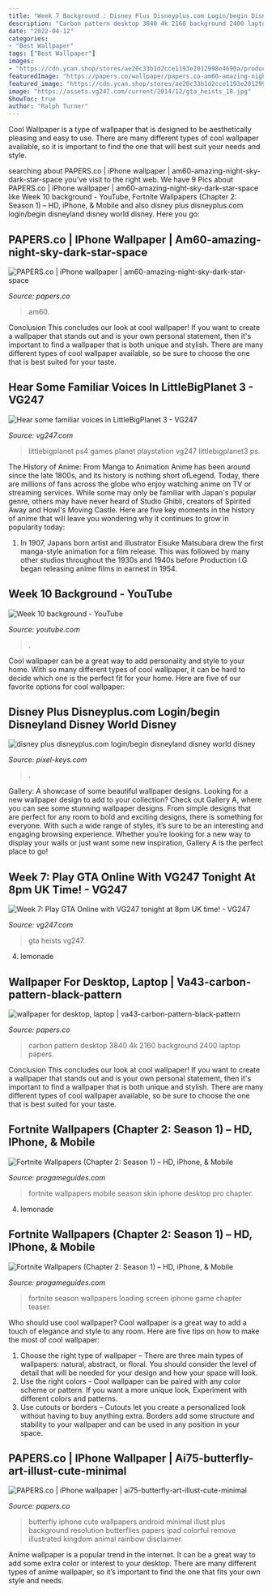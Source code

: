 ```yaml
---
title: "Week 7 Background : Disney Plus Disneyplus.com Login/begin Disneyland Disney World Disney"
description: "Carbon pattern desktop 3840 4k 2160 background 2400 laptop papers"
date: "2022-04-12"
categories:
- "Best Wallpaper"
tags: ["Best Wallpaper"]
images:
- "https://cdn.ycan.shop/stores/ae20c33b1d2cce1193e2012998e4690a/products/sNSrpXBRKd8aL42x2m15H1ZIKWdtwEwGlzsKXHhq.jpeg"
featuredImage: "https://papers.co/wallpaper/papers.co-am60-amazing-night-sky-dark-star-space-34-iphone6-plus-wallpaper.jpg"
featured_image: "https://cdn.ycan.shop/stores/ae20c33b1d2cce1193e2012998e4690a/products/sNSrpXBRKd8aL42x2m15H1ZIKWdtwEwGlzsKXHhq.jpeg"
image: "https://assets.vg247.com/current/2014/12/gta_heists_18.jpg"
ShowToc: true
author: "Ralph Turner"
---
```



Cool Wallpaper is a type of wallpaper that is designed to be aesthetically pleasing and easy to use. There are many different types of cool wallpaper available, so it is important to find the one that will best suit your needs and style.

	

		
searching about PAPERS.co | iPhone wallpaper | am60-amazing-night-sky-dark-star-space you've visit to the right web. We have 9 Pics about PAPERS.co | iPhone wallpaper | am60-amazing-night-sky-dark-star-space like Week 10 background - YouTube, Fortnite Wallpapers (Chapter 2: Season 1) – HD, iPhone, &amp; Mobile and also disney plus disneyplus.com login/begin disneyland disney world disney. Here you go:
		
    
## PAPERS.co | IPhone Wallpaper | Am60-amazing-night-sky-dark-star-space

<img loading=lazy src="https://papers.co/wallpaper/papers.co-am60-amazing-night-sky-dark-star-space-34-iphone6-plus-wallpaper.jpg" onerror="this.onerror=null;this.src='https://tse4.mm.bing.net/th?id=OIP.jj8O4gEgAxIC6hq0Gdb9xQHaNK&amp;pid=15.1';" alt="PAPERS.co | iPhone wallpaper | am60-amazing-night-sky-dark-star-space">

_Source: papers.co_

>am60. 

	

Conclusion
This concludes our look at cool wallpaper! If you want to create a wallpaper that stands out and is your own personal statement, then it's important to find a wallpaper that is both unique and stylish. There are many different types of cool wallpaper available, so be sure to choose the one that is best suited for your taste.

    
## Hear Some Familiar Voices In LittleBigPlanet 3 - VG247

<img loading=lazy src="https://assets.vg247.com/current/2014/10/littlebigplanet-3-screen-05-ps4-us-06jun14.jpeg" onerror="this.onerror=null;this.src='https://tse2.mm.bing.net/th?id=OIP.ruowZyaavkFUKfRhwaCRJwHaEK&amp;pid=15.1';" alt="Hear some familiar voices in LittleBigPlanet 3 - VG247">

_Source: vg247.com_

>littlebigplanet ps4 games planet playstation vg247 littlebigplanet3 ps. 

	

The History of Anime: From Manga to Animation
Anime has been around since the late 1800s, and its history is nothing short ofLegend. Today, there are millions of fans across the globe who enjoy watching anime on TV or streaming services. While some may only be familiar with Japan's popular genre, others may have never heard of Studio Ghibli, creators of Spirited Away and Howl's Moving Castle. Here are five key moments in the history of anime that will leave you wondering why it continues to grow in popularity today:
1) In 1907, Japans born artist and illustrator Eisuke Matsubara drew the first manga-style animation for a film release. This was followed by many other studios throughout the 1930s and 1940s before Production I.G began releasing anime films in earnest in 1954.

    
## Week 10 Background - YouTube

<img loading=lazy src="https://i.ytimg.com/vi/bQ2GtLcfn-c/maxresdefault.jpg" onerror="this.onerror=null;this.src='https://tse1.mm.bing.net/th?id=OIP.Rybc3e55I-H-WIGxIbAQGgHaEK&amp;pid=15.1';" alt="Week 10 background - YouTube">

_Source: youtube.com_

>. 

	

Cool wallpaper can be a great way to add personality and style to your home. With so many different types of cool wallpaper, it can be hard to decide which one is the perfect fit for your home. Here are five of our favorite options for cool wallpaper: 

    
## Disney Plus Disneyplus.com Login/begin Disneyland Disney World Disney

<img loading=lazy src="https://cdn.ycan.shop/stores/ae20c33b1d2cce1193e2012998e4690a/products/sNSrpXBRKd8aL42x2m15H1ZIKWdtwEwGlzsKXHhq.jpeg" onerror="this.onerror=null;this.src='https://tse4.mm.bing.net/th?id=OIP.JcaP4Ou1I7aCV9uUWvsuLgHaHa&amp;pid=15.1';" alt="disney plus disneyplus.com login/begin disneyland disney world disney">

_Source: pixel-keys.com_

>. 

	

Gallery: A showcase of some beautiful wallpaper designs.
Looking for a new wallpaper design to add to your collection? Check out Gallery A, where you can see some stunning wallpaper designs. From simple designs that are perfect for any room to bold and exciting designs, there is something for everyone. With such a wide range of styles, it’s sure to be an interesting and engaging browsing experience. Whether you’re looking for a new way to display your walls or just want some new inspiration, Gallery A is the perfect place to go!





	
	
    
## Week 7: Play GTA Online With VG247 Tonight At 8pm UK Time! - VG247

<img loading=lazy src="https://assets.vg247.com/current/2014/12/gta_heists_18.jpg" onerror="this.onerror=null;this.src='https://tse1.mm.bing.net/th?id=OIP.Zwqhjb1rFBTcsbJ12o6u2wHaEK&amp;pid=15.1';" alt="Week 7: Play GTA Online with VG247 tonight at 8pm UK time! - VG247">

_Source: vg247.com_

>gta heists vg247. 

	

4. lemonade 

    
## Wallpaper For Desktop, Laptop | Va43-carbon-pattern-black-pattern

<img loading=lazy src="http://papers.co/wallpaper/papers.co-va43-carbon-pattern-black-pattern-35-3840x2160-4k-wallpaper.jpg" onerror="this.onerror=null;this.src='https://tse2.mm.bing.net/th?id=OIP.Qq9jX4WJ2BCNJF1E2ZU_vAHaEK&amp;pid=15.1';" alt="wallpaper for desktop, laptop | va43-carbon-pattern-black-pattern">

_Source: papers.co_

>carbon pattern desktop 3840 4k 2160 background 2400 laptop papers. 

	

Conclusion
This concludes our look at cool wallpaper! If you want to create a wallpaper that stands out and is your own personal statement, then it's important to find a wallpaper that is both unique and stylish. There are many different types of cool wallpaper available, so be sure to choose the one that is best suited for your taste.

    
## Fortnite Wallpapers (Chapter 2: Season 1) – HD, IPhone, &amp; Mobile

<img loading=lazy src="https://progameguides.com/wp-content/uploads/2018/05/fortnite-1920x1080-wallpaper-skins001.jpg" onerror="this.onerror=null;this.src='https://tse2.mm.bing.net/th?id=OIP.dGSlsbJ2wtS86tnXoCmVuAHaEK&amp;pid=15.1';" alt="Fortnite Wallpapers (Chapter 2: Season 1) – HD, iPhone, &amp; Mobile">

_Source: progameguides.com_

>fortnite wallpapers mobile season skin iphone desktop pro chapter. 

	

4. lemonade 

    
## Fortnite Wallpapers (Chapter 2: Season 1) – HD, IPhone, &amp; Mobile

<img loading=lazy src="https://progameguides.com/wp-content/uploads/2018/05/fortnite-1920x1080-wallpaper-season6-009.jpg" onerror="this.onerror=null;this.src='https://tse4.mm.bing.net/th?id=OIP.MfrL3-hDD97E3IvO9Tw6WgHaEK&amp;pid=15.1';" alt="Fortnite Wallpapers (Chapter 2: Season 1) – HD, iPhone, &amp; Mobile">

_Source: progameguides.com_

>fortnite season wallpapers loading screen iphone game chapter teaser. 

	

Who should use cool wallpaper?
Cool wallpaper is a great way to add a touch of elegance and style to any room. Here are five tips on how to make the most of cool wallpaper: 
1) Choose the right type of wallpaper – There are three main types of wallpapers: natural, abstract, or floral. You should consider the level of detail that will be needed for your design and how your space will look. 
2) Use the right colors – Cool wallpaper can be paired with any color scheme or pattern. If you want a more unique look, Experiment with different colors and patterns. 
3) Use cutouts or borders – Cutouts let you create a personalized look without having to buy anything extra. Borders add some structure and stability to your wallpaper and can be used in any position in your space.

    
## PAPERS.co | IPhone Wallpaper | Ai75-butterfly-art-illust-cute-minimal

<img loading=lazy src="http://papers.co/wallpaper/papers.co-ai75-butterfly-art-illust-cute-minimal-34-iphone6-plus-wallpaper.jpg" onerror="this.onerror=null;this.src='https://tse1.mm.bing.net/th?id=OIP.LcJfWDKU_HGZTUYRWlb7AAHaNK&amp;pid=15.1';" alt="PAPERS.co | iPhone wallpaper | ai75-butterfly-art-illust-cute-minimal">

_Source: papers.co_

>butterfly iphone cute wallpapers android minimal illust plus background resolution butterflies papers ipad colorful remove illustrated kingdom animal rainbow disclaimer. 

	

Anime wallpaper is a popular trend in the internet. It can be a great way to add some extra color or interest to your desktop. There are many different types of anime wallpaper, so it’s important to find the one that fits your own style and needs.

